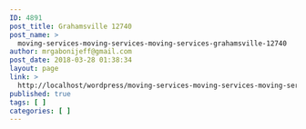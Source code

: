 ```yaml
---
ID: 4891
post_title: Grahamsville 12740
post_name: >
  moving-services-moving-services-moving-services-grahamsville-12740
author: mrgabonijeff@gmail.com
post_date: 2018-03-28 01:38:34
layout: page
link: >
  http://localhost/wordpress/moving-services-moving-services-moving-services-grahamsville-12740/
published: true
tags: [ ]
categories: [ ]
---
```

